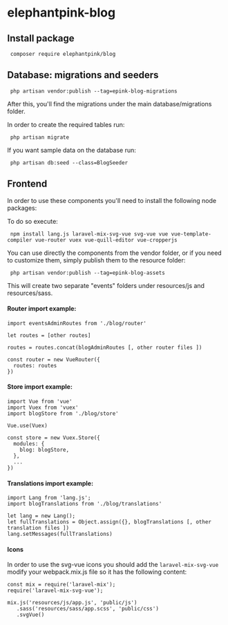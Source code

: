 # elephantpink-blog
 
## Install package

```
 composer require elephantpink/blog 
```

## Database: migrations and seeders

```
 php artisan vendor:publish --tag=epink-blog-migrations
```

After this, you'll find the migrations under the main database/migrations folder.

In order to create the required tables run:

```
 php artisan migrate
```

If you want sample data on the database run:

```
 php artisan db:seed --class=BlogSeeder
```

## Frontend

In order to use these components you'll need to install the following node packages:

To do so execute:

```
 npm install lang.js laravel-mix-svg-vue svg-vue vue vue-template-compiler vue-router vuex vue-quill-editor vue-cropperjs
```


You can use directly the components from the vendor folder, or if you need to customize them, simply publish them to the resource folder:

```
 php artisan vendor:publish --tag=epink-blog-assets 
```

This will create two separate "events" folders under resources/js and resources/sass.

#### Router import example:

```
import eventsAdminRoutes from './blog/router'

let routes = [other routes]

routes = routes.concat(blogAdminRoutes [, other router files ])

const router = new VueRouter({ 
  routes: routes 
})
```

#### Store import example:

```
import Vue from 'vue'
import Vuex from 'vuex'
import blogStore from './blog/store'

Vue.use(Vuex)

const store = new Vuex.Store({
  modules: {
    blog: blogStore,
  },
  ...
})
```

#### Translations import example:

```
import Lang from 'lang.js';
import blogTranslations from './blog/translations'

let lang = new Lang();
let fullTranslations = Object.assign({}, blogTranslations [, other translation files ])
lang.setMessages(fullTranslations)
```

#### Icons

In order to use the svg-vue icons you should add the `laravel-mix-svg-vue` modify your webpack.mix.js file so it has the following content:

```
const mix = require('laravel-mix');
require('laravel-mix-svg-vue');

mix.js('resources/js/app.js', 'public/js')
   .sass('resources/sass/app.scss', 'public/css')
   .svgVue()
```
